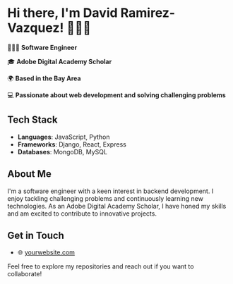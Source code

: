 # Hi there, I'm David Ramirez-Vazquez! 👋🏽😁

👨🏽‍💻 **Software Engineer**

🎓 **Adobe Digital Academy Scholar**

🌍 **Based in the Bay Area**

💻 **Passionate about web development and solving challenging problems**

## Tech Stack

- **Languages**: JavaScript, Python
- **Frameworks**: Django, React, Express
- **Databases**: MongoDB, MySQL

## About Me

I'm a software engineer with a keen interest in backend development. I enjoy tackling challenging problems and continuously learning new technologies. As an Adobe Digital Academy Scholar, I have honed my skills and am excited to contribute to innovative projects.

## Get in Touch

- 🌐 [yourwebsite.com]([http://yourwebsite.com](https://www.linkedin.com/in/davidrv1/))


Feel free to explore my repositories and reach out if you want to collaborate!
